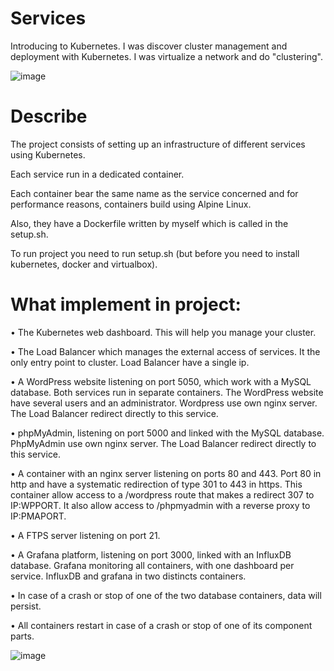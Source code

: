 # Services

Introducing to Kubernetes. I was discover cluster management and deployment with Kubernetes. I was virtualize a network and do "clustering".

![image](https://user-images.githubusercontent.com/71525457/132107062-3fbc8816-b498-4f1f-84a5-8772c86c7f9c.png)

# Describe

The project consists of setting up an infrastructure of different services using Kubernetes.

Each service run in a dedicated container.

Each container bear the same name as the service concerned and for performance reasons, containers build using Alpine Linux.

Also, they have a Dockerfile written by myself which is called in the setup.sh.

To run project you need to run setup.sh (but before you need to install kubernetes, docker and virtualbox).

# What implement in project:

• The Kubernetes web dashboard. This will help you manage your cluster.

• The Load Balancer which manages the external access of services. It the only entry point to cluster. Load Balancer have a single ip.

• A WordPress website listening on port 5050, which work with a MySQL database. Both services run in separate containers. The WordPress website have several users and an administrator. Wordpress use own nginx server. The Load Balancer redirect directly to this service.

• phpMyAdmin, listening on port 5000 and linked with the MySQL database. PhpMyAdmin use own nginx server. The Load Balancer redirect directly to this service.

• A container with an nginx server listening on ports 80 and 443. Port 80 in http and have a systematic redirection of type 301 to 443 in https. This container allow access to a /wordpress route that makes a redirect 307 to IP:WPPORT. It also allow access to /phpmyadmin with a reverse proxy to IP:PMAPORT.

• A FTPS server listening on port 21.

• A Grafana platform, listening on port 3000, linked with an InfluxDB database. Grafana monitoring all containers, with one dashboard per service. InfluxDB and grafana in two distincts containers.

• In case of a crash or stop of one of the two database containers, data will persist.

• All containers restart in case of a crash or stop of one of its component parts.

![image](https://user-images.githubusercontent.com/71525457/132107091-7c4a1c91-9fd4-4865-86ba-900c0b1d5402.png)
